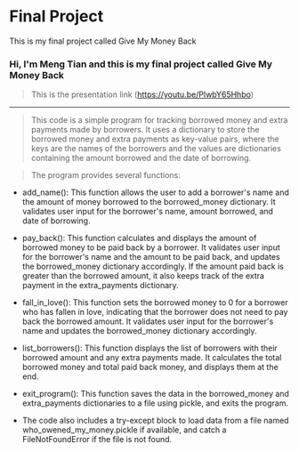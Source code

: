 # Final Project
 This is my final project called Give My Money Back
### Hi, I'm Meng Tian and this is my final project called Give My Money Back

> This is the presentation link (https://youtu.be/PIwbY65Hhbo)
---
> This code is a simple program for tracking borrowed money and extra payments made by borrowers. It uses a dictionary to store the borrowed money and extra payments as key-value pairs, where the keys are the names of the borrowers and the values are dictionaries containing the amount borrowed and the date of borrowing.

> The program provides several functions:

- add_name(): This function allows the user to add a borrower's name and the amount of money borrowed to the borrowed_money dictionary. It validates user input for the borrower's name, amount borrowed, and date of borrowing.

- pay_back(): This function calculates and displays the amount of borrowed money to be paid back by a borrower. It validates user input for the borrower's name and the amount to be paid back, and updates the borrowed_money dictionary accordingly. If the amount paid back is greater than the borrowed amount, it also keeps track of the extra payment in the extra_payments dictionary.

- fall_in_love(): This function sets the borrowed money to 0 for a borrower who has fallen in love, indicating that the borrower does not need to pay back the borrowed amount. It validates user input for the borrower's name and updates the borrowed_money dictionary accordingly.

- list_borrowers(): This function displays the list of borrowers with their borrowed amount and any extra payments made. It calculates the total borrowed money and total paid back money, and displays them at the end.

- exit_program(): This function saves the data in the borrowed_money and extra_payments dictionaries to a file using pickle, and exits the program.

- The code also includes a try-except block to load data from a file named who_owened_my_money.pickle if available, and catch a FileNotFoundError if the file is not found.
